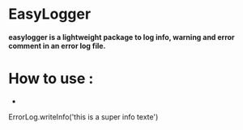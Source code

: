 # EasyLogger

#### easylogger is a lightweight package to log info, warning and error comment in an error log file.

# How to use : 

* ```javascript
ErrorLog.writeInfo('this is a super info texte')
```
